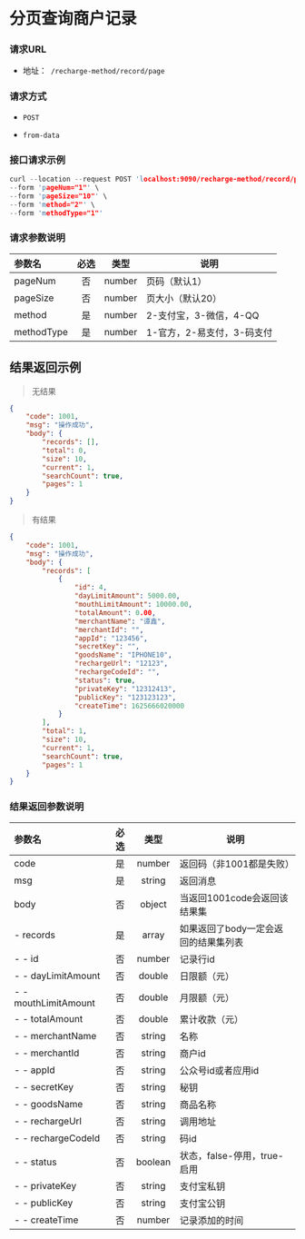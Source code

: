 # 分页查询商户记录

### 请求URL
- 地址：` /recharge-method/record/page`

### 请求方式

- `POST`

- `from-data`


### 接口请求示例
```c
curl --location --request POST 'localhost:9090/recharge-method/record/page' \
--form 'pageNum="1"' \
--form 'pageSize="10"' \
--form 'method="2"' \
--form 'methodType="1"'
```

### 请求参数说明
| 参数名     | 必选 |  类型  | 说明                       |
| :--------- | :--: | :----: | -------------------------- |
| pageNum    |  否  | number | 页码（默认1）              |
| pageSize   |  否  | number | 页大小（默认20）           |
| method     |  是  | number | 2-支付宝，3-微信，4-QQ     |
| methodType |  是  | number | 1-官方，2-易支付，3-码支付 |

## 结果返回示例
> 无结果

```json
{
    "code": 1001,
    "msg": "操作成功",
    "body": {
        "records": [],
        "total": 0,
        "size": 10,
        "current": 1,
        "searchCount": true,
        "pages": 1
    }
}
```
> 有结果

```json
{
    "code": 1001,
    "msg": "操作成功",
    "body": {
        "records": [
            {
                "id": 4,
                "dayLimitAmount": 5000.00,
                "mouthLimitAmount": 10000.00,
                "totalAmount": 0.00,
                "merchantName": "谭鑫",
                "merchantId": "",
                "appId": "123456",
                "secretKey": "",
                "goodsName": "IPHONE10",
                "rechargeUrl": "12123",
                "rechargeCodeId": "",
                "status": true,
                "privateKey": "12312413",
                "publicKey": "123123123",
                "createTime": 1625666020000
            }
        ],
        "total": 1,
        "size": 10,
        "current": 1,
        "searchCount": true,
        "pages": 1
    }
}
```

### 结果返回参数说明
| 参数名               | 必选 |  类型   | 说明                                                     |
| :------------------- | :--: | :-----: | -------------------------------------------------------- |
| code                 |  是  | number  | 返回码（非1001都是失败）                                 |
| msg                  |  是  | string  | 返回消息                                                 |
| body                 |  否  | object  | 当返回1001code会返回该结果集                             |
| - records             |  是  |  array  | 如果返回了body一定会返回的结果集列表                     |
| - - id               |  否  | number  | 记录行id                                                 |
| - - dayLimitAmount |  否  | double | 日限额（元）                   |
| - - mouthLimitAmount |  否  | double | 月限额（元）                                         |
| - - totalAmount |  否  | double | 累计收款（元）                             |
| - - merchantName |  否  | string | 名称                                   |
| - - merchantId |  否  | string | 商户id                                         |
| - - appId |  否  | string | 公众号id或者应用id |
| - - secretKey |  否  | string | 秘钥                                         |
| - - goodsName |  否  | string | 商品名称                             |
| - - rechargeUrl |  否  | string | 调用地址                                       |
| - - rechargeCodeId |  否  | string | 码id                                        |
| - - status |  否  | boolean | 状态，false-停用，true-启用                 |
| - - privateKey |  否  | string | 支付宝私钥                                      |
| - - publicKey |  否  | string | 支付宝公钥                                      |
| - - createTime |  否  | number | 记录添加的时间                                           |

